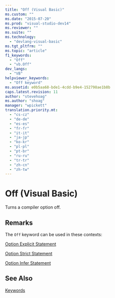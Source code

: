 ```yaml
---
title: "Off (Visual Basic)"
ms.custom: ""
ms.date: "2015-07-20"
ms.prod: "visual-studio-dev14"
ms.reviewer: ""
ms.suite: ""
ms.technology: 
  - "devlang-visual-basic"
ms.tgt_pltfrm: ""
ms.topic: "article"
f1_keywords: 
  - "Off"
  - "vb.Off"
dev_langs: 
  - "VB"
helpviewer_keywords: 
  - "Off keyword"
ms.assetid: e0b5aa68-bde1-4cdd-b9e4-152798ae1b8b
caps.latest.revision: 11
author: "stevehoag"
ms.author: "shoag"
manager: "wpickett"
translation.priority.mt: 
  - "cs-cz"
  - "de-de"
  - "es-es"
  - "fr-fr"
  - "it-it"
  - "ja-jp"
  - "ko-kr"
  - "pl-pl"
  - "pt-br"
  - "ru-ru"
  - "tr-tr"
  - "zh-cn"
  - "zh-tw"
---
```

# Off (Visual Basic)
Turns a compiler option off.  
  
## Remarks  
 The `Off` keyword can be used in these contexts:  
  
 [Option Explicit Statement](../../visual-basic/language-reference/statements/option-explicit-statement.md)  
  
 [Option Strict Statement](../../visual-basic/language-reference/statements/option-strict-statement.md)  
  
 [Option Infer Statement](../../visual-basic/language-reference/statements/option-infer-statement.md)  
  
## See Also  
 [Keywords](../../visual-basic/language-reference/keywords/index.md)